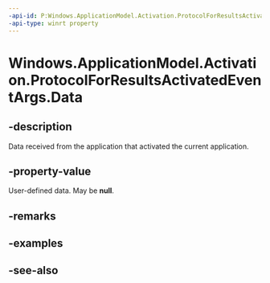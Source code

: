 ```yaml
---
-api-id: P:Windows.ApplicationModel.Activation.ProtocolForResultsActivatedEventArgs.Data
-api-type: winrt property
---
```


<!-- Property syntax
public Windows.Foundation.Collections.ValueSet Data { get; }
-->

# Windows.ApplicationModel.Activation.ProtocolForResultsActivatedEventArgs.Data

## -description
Data received from the application that activated the current application.

## -property-value
User-defined data. May be **null**.

## -remarks

## -examples

## -see-also
